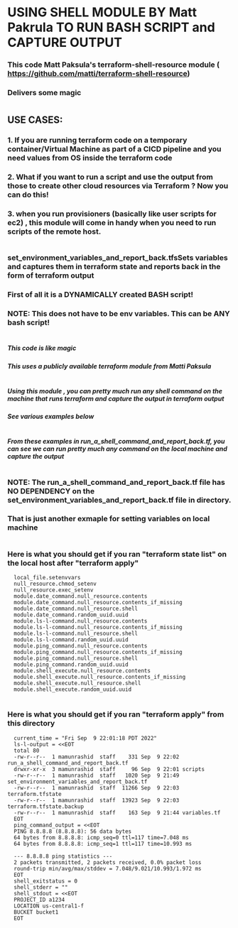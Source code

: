 
# USING SHELL MODULE BY Matt Pakrula TO RUN BASH SCRIPT and CAPTURE OUTPUT
### This code Matt Paksula's terraform-shell-resource module ( https://github.com/matti/terraform-shell-resource)
### Delivers some magic
#

##  USE CASES:
###
###  1. If you are running terraform code on a temporary container/Virtual Machine as part of a CICD pipeline and you need values from OS inside the terraform code
###  2. What if you want to run a script and use the output from those to create other cloud resources via Terraform ? Now you can do this!
###  3. when you run provisioners (basically like user scripts for ec2) , this module will come in handy when you need to run scripts of the remote host.
###
#



### set_environment_variables_and_report_back.tfsSets variables and captures them in terraform state and reports back in the form of terraform output
### First of all it is a DYNAMICALLY created BASH script! 
### NOTE: This does not have to be env variables. This can be ANY bash script!
#


##### This code is like magic
##### This uses a publicly available terraform module from Matti Paksula
#
##### Using this module , you can pretty much run any shell command on the machine that runs terraform and capture the output in terraform output
##### See various examples below
#


##### From these examples in run_a_shell_command_and_report_back.tf, you can see we can run pretty much any command on the local machine and capture the output
#


###  NOTE: The run_a_shell_command_and_report_back.tf file has NO DEPENDENCY on the set_environment_variables_and_report_back.tf file in directory. 
###        That is just another exmaple for setting variables on local machine
#




### Here is what you should get if you ran "terraform state list" on the local host after "terraform apply"
      local_file.setenvvars
      null_resource.chmod_setenv
      null_resource.exec_setenv
      module.date_command.null_resource.contents
      module.date_command.null_resource.contents_if_missing
      module.date_command.null_resource.shell
      module.date_command.random_uuid.uuid
      module.ls-l-command.null_resource.contents
      module.ls-l-command.null_resource.contents_if_missing
      module.ls-l-command.null_resource.shell
      module.ls-l-command.random_uuid.uuid
      module.ping_command.null_resource.contents
      module.ping_command.null_resource.contents_if_missing
      module.ping_command.null_resource.shell
      module.ping_command.random_uuid.uuid
      module.shell_execute.null_resource.contents
      module.shell_execute.null_resource.contents_if_missing
      module.shell_execute.null_resource.shell
      module.shell_execute.random_uuid.uuid
#



### Here is what you should get if you ran "terraform apply" from this directory
      current_time = "Fri Sep  9 22:01:18 PDT 2022"
      ls-l-output = <<EOT
      total 80
      -rw-r--r--  1 mamunrashid  staff    331 Sep  9 22:02 run_a_shell_command_and_report_back.tf
      drwxr-xr-x  3 mamunrashid  staff     96 Sep  9 22:01 scripts
      -rw-r--r--  1 mamunrashid  staff   1020 Sep  9 21:49 set_environment_variables_and_report_back.tf
      -rw-r--r--  1 mamunrashid  staff  11266 Sep  9 22:03 terraform.tfstate
      -rw-r--r--  1 mamunrashid  staff  13923 Sep  9 22:03 terraform.tfstate.backup
      -rw-r--r--  1 mamunrashid  staff    163 Sep  9 21:44 variables.tf
      EOT
      ping_command_output = <<EOT
      PING 8.8.8.8 (8.8.8.8): 56 data bytes
      64 bytes from 8.8.8.8: icmp_seq=0 ttl=117 time=7.048 ms
      64 bytes from 8.8.8.8: icmp_seq=1 ttl=117 time=10.993 ms
      
      --- 8.8.8.8 ping statistics ---
      2 packets transmitted, 2 packets received, 0.0% packet loss
      round-trip min/avg/max/stddev = 7.048/9.021/10.993/1.972 ms
      EOT
      shell_exitstatus = 0
      shell_stderr = ""
      shell_stdout = <<EOT
      PROJECT_ID a1234
      LOCATION us-central1-f
      BUCKET bucket1
      EOT

